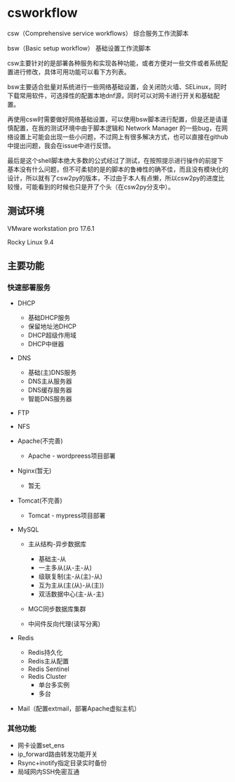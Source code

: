 # csworkflow
csw（Comprehensive service workflows）	综合服务工作流脚本

bsw（Basic setup workflow）			     基础设置工作流脚本

csw主要针对的是部署各种服务和实现各种功能，或者方便对一些文件或者系统配置进行修改，具体可用功能可以看下方列表。

bsw主要适合批量对系统进行一些网络基础设置，会关闭防火墙、SELinux，同时下载常用软件，可选择性的配置本地dnf源，同时可以对网卡进行开关和基础配置。

再使用csw时需要做好网络基础设置，可以使用bsw脚本进行配置，但是还是请谨慎配置，在我的测试环境中由于脚本逻辑和 Network Manager 的一些bug，在网络设置上可能会出现一些小问题，不过网上有很多解决方式，也可以直接在github中提出问题，我会在issue中进行反馈。

最后是这个shell脚本绝大多数的公式经过了测试，在按照提示进行操作的前提下基本没有什么问题，但不可柔韧的是的脚本的鲁棒性的确不佳，而且没有模块化的设计，所以就有了csw2py的版本，不过由于本人有点懒，所以csw2py的进度比较慢，可能看到的时候也只是开了个头（在csw2py分支中）。

## 测试环境

VMware workstation pro 17.6.1

Rocky Linux 9.4

## 主要功能

### 快速部署服务

- DHCP
    - 基础DHCP服务
    - 保留地址池DHCP
    - DHCP超级作用域
    - DHCP中继器

- DNS
    - 基础(主)DNS服务
    - DNS主从服务器
    - DNS缓存服务器
    - 智能DNS服务器

- FTP
- NFS
- Apache(不完善)
    - Apache - wordpreess项目部署

- Nginx(暂无)
    - 暂无

- Tomcat(不完善)
    - Tomcat - mypress项目部署

- MySQL
    - 主从结构-异步数据库
        - 基础主-从
        - 一主多从(从-主-从)
        - 级联复制(主-从(主)-从)
        - 互为主从(主(从)-从(主))
        - 双活数据中心(主-从-主)

    - MGC同步数据库集群
    - 中间件反向代理(读写分离)

- Redis
    - Redis持久化
    - Redis主从配置
    - Redis Sentinel
    - Redis Cluster
      - 单台多实例
      - 多台

- Mail（配置extmail，部署Apache虚拟主机）

### 其他功能

- 网卡设置set_ens
- ip_forward路由转发功能开关
- Rsync+inotify指定目录实时备份
- 局域网内SSH免密互通
